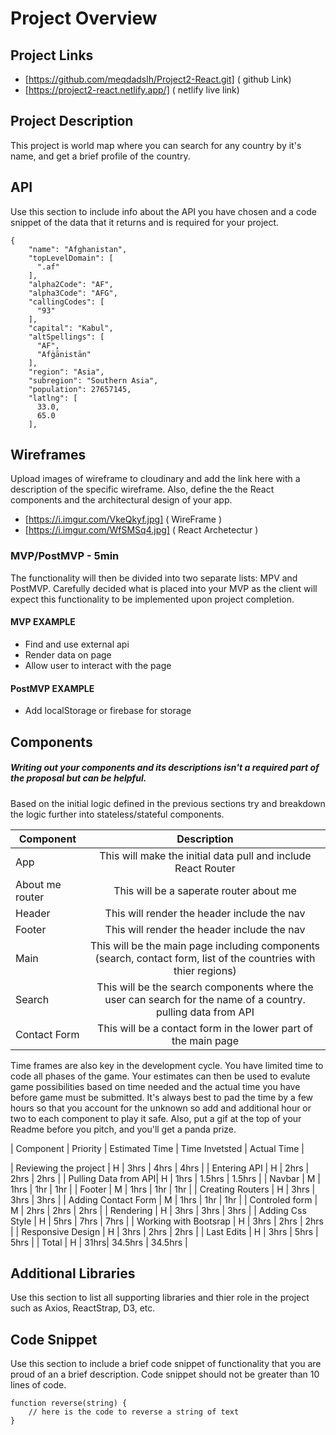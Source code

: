 # Project Overview

## Project Links

- [https://github.com/meqdadslh/Project2-React.git] ( github Link)
- [https://project2-react.netlify.app/] ( netlify live link)

## Project Description

This project is world map where you can search for any country by it's name, and get a brief profile of the country. 

## API

Use this section to include info about the API you have chosen and a code snippet of the data that it returns and is required for your project. 


```
{
    "name": "Afghanistan",
    "topLevelDomain": [
      ".af"
    ],
    "alpha2Code": "AF",
    "alpha3Code": "AFG",
    "callingCodes": [
      "93"
    ],
    "capital": "Kabul",
    "altSpellings": [
      "AF",
      "Afġānistān"
    ],
    "region": "Asia",
    "subregion": "Southern Asia",
    "population": 27657145,
    "latlng": [
      33.0,
      65.0
    ],
```


## Wireframes

Upload images of wireframe to cloudinary and add the link here with a description of the specific wireframe. Also, define the the React components and the architectural design of your app.

- [https://i.imgur.com/VkeQkyf.jpg] ( WireFrame )
- [https://i.imgur.com/WfSMSq4.jpg] ( React Archetectur )


### MVP/PostMVP - 5min

The functionality will then be divided into two separate lists: MPV and PostMVP.  Carefully decided what is placed into your MVP as the client will expect this functionality to be implemented upon project completion.  

#### MVP EXAMPLE
- Find and use external api 
- Render data on page 
- Allow user to interact with the page

#### PostMVP EXAMPLE

- Add localStorage or firebase for storage

## Components
##### Writing out your components and its descriptions isn't a required part of the proposal but can be helpful.

Based on the initial logic defined in the previous sections try and breakdown the logic further into stateless/stateful components. 

| Component | Description | 
| --- | :---: |  
| App | This will make the initial data pull and include React Router| 
| About me router | This will be a saperate router about me| 
| Header | This will render the header include the nav | 
| Footer | This will render the header include the nav | 
| Main | This will be the main page including components (search, contact form, list of the countries with thier regions) | 
| Search | This will be the search components where the user can search for the name of a country. pulling data from API | 
| Contact Form | This will be a contact form in the lower part of the main page | 



Time frames are also key in the development cycle.  You have limited time to code all phases of the game.  Your estimates can then be used to evalute game possibilities based on time needed and the actual time you have before game must be submitted. It's always best to pad the time by a few hours so that you account for the unknown so add and additional hour or two to each component to play it safe. Also, put a gif at the top of your Readme before you pitch, and you'll get a panda prize.

| Component | Priority | Estimated Time | Time Invetsted | Actual Time |


| Reviewing the project | H | 3hrs | 4hrs | 4hrs |
| Entering API | H | 2hrs | 2hrs | 2hrs |
| Pulling Data from API| H | 1hrs | 1.5hrs | 1.5hrs |
| Navbar | M | 1hrs | 1hr | 1hr |
| Footer | M | 1hrs | 1hr | 1hr |
| Creating Routers | H | 3hrs | 3hrs | 3hrs |
| Adding Contact Form | M | 1hrs | 1hr | 1hr |
| Controled form | M | 2hrs | 2hrs | 2hrs |
| Rendering | H | 3hrs | 3hrs | 3hrs |
| Adding Css Style | H | 5hrs | 7hrs | 7hrs |
| Working with Bootsrap | H | 3hrs | 2hrs | 2hrs |
| Responsive Design | H | 3hrs | 2hrs | 2hrs |
| Last Edits | H | 3hrs | 5hrs | 5hrs |
| Total | H | 31hrs| 34.5hrs | 34.5hrs |

## Additional Libraries
 Use this section to list all supporting libraries and thier role in the project such as Axios, ReactStrap, D3, etc. 

## Code Snippet

Use this section to include a brief code snippet of functionality that you are proud of an a brief description.  Code snippet should not be greater than 10 lines of code. 

```
function reverse(string) {
	// here is the code to reverse a string of text
}
```
